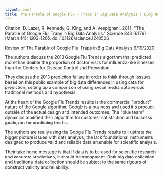 ```yaml
---
layout: post
title: The Parable of Google Flu - Traps in Big Data Analysis | Blog Review
---
```


Citation: D. Lazer, R. Kennedy, G. King, and A. Vespignani. 2014. "The Parable of Google Flu: Traps in Big Data Analysis." Science 343 (6176) (March 14): 1203-1205. doi:10.1126/science.1248506

Review of The Parable of Google Flu: Traps in Big Data Analysis
9/19/2020

The authors discuss the 2013 Google Flu Trends algorithm that predicted more than double the proportion of doctor visits for influenza-like illnesses than the Centers for Disease Control and Prevention.

They discuss the 2013 prediction failure in order to think through isssues based on this public example of big data differences in using data for prediction, setting up a comparison of using social media data versus traditional methods and hypothesis.

At the heart of the Google Flu Trends results is the commercial "product" nature of the Google algorithm. Google is a business and used it's product outside of the actual design and intended outcomes. The "blue team" dynamics modified their algorithm for customer satisfaction and buisness goals, not for predicting the flu.

The authors are really using the Google Flu Trends results to illustrate the bigger picture issues with data analysis, the lack foundational instruments designed to produce valid and reliable data amenable for scientific analysis.

Their take home message is that if data is to be used for scientific research and accurate predictions, it should be transparent. Both big data collection and traditional data collection should be subject to the same rigours of construct validity and reliablility.
